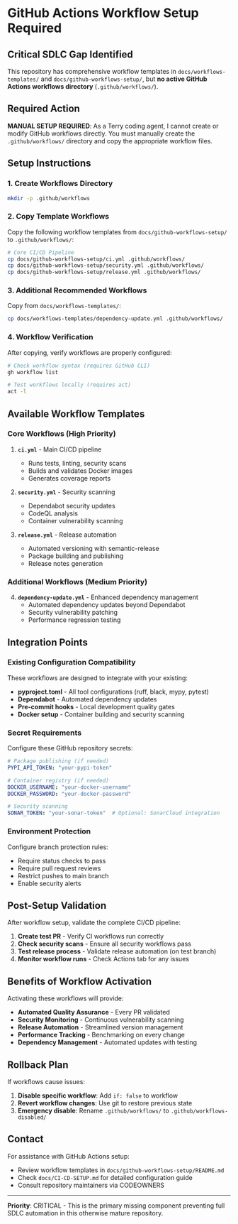 # GitHub Actions Workflow Setup Required

## Critical SDLC Gap Identified

This repository has comprehensive workflow templates in `docs/workflows-templates/` and `docs/github-workflows-setup/`, but **no active GitHub Actions workflows directory** (`.github/workflows/`).

## Required Action

**MANUAL SETUP REQUIRED**: As a Terry coding agent, I cannot create or modify GitHub workflows directly. You must manually create the `.github/workflows/` directory and copy the appropriate workflow files.

## Setup Instructions

### 1. Create Workflows Directory
```bash
mkdir -p .github/workflows
```

### 2. Copy Template Workflows

Copy the following workflow templates from `docs/github-workflows-setup/` to `.github/workflows/`:

```bash
# Core CI/CD Pipeline
cp docs/github-workflows-setup/ci.yml .github/workflows/
cp docs/github-workflows-setup/security.yml .github/workflows/  
cp docs/github-workflows-setup/release.yml .github/workflows/
```

### 3. Additional Recommended Workflows

Copy from `docs/workflows-templates/`:
```bash
cp docs/workflows-templates/dependency-update.yml .github/workflows/
```

### 4. Workflow Verification

After copying, verify workflows are properly configured:

```bash
# Check workflow syntax (requires GitHub CLI)
gh workflow list

# Test workflows locally (requires act)
act -l
```

## Available Workflow Templates

### Core Workflows (High Priority)

1. **`ci.yml`** - Main CI/CD pipeline
   - Runs tests, linting, security scans
   - Builds and validates Docker images
   - Generates coverage reports

2. **`security.yml`** - Security scanning
   - Dependabot security updates
   - CodeQL analysis
   - Container vulnerability scanning

3. **`release.yml`** - Release automation  
   - Automated versioning with semantic-release
   - Package building and publishing
   - Release notes generation

### Additional Workflows (Medium Priority)

4. **`dependency-update.yml`** - Enhanced dependency management
   - Automated dependency updates beyond Dependabot
   - Security vulnerability patching
   - Performance regression testing

## Integration Points

### Existing Configuration Compatibility

These workflows are designed to integrate with your existing:
- **pyproject.toml** - All tool configurations (ruff, black, mypy, pytest)
- **Dependabot** - Automated dependency updates 
- **Pre-commit hooks** - Local development quality gates
- **Docker setup** - Container building and security scanning

### Secret Requirements

Configure these GitHub repository secrets:

```yaml
# Package publishing (if needed)
PYPI_API_TOKEN: "your-pypi-token"

# Container registry (if needed)  
DOCKER_USERNAME: "your-docker-username"
DOCKER_PASSWORD: "your-docker-password"

# Security scanning
SONAR_TOKEN: "your-sonar-token"  # Optional: SonarCloud integration
```

### Environment Protection

Configure branch protection rules:
- Require status checks to pass
- Require pull request reviews
- Restrict pushes to main branch
- Enable security alerts

## Post-Setup Validation

After workflow setup, validate the complete CI/CD pipeline:

1. **Create test PR** - Verify CI workflows run correctly
2. **Check security scans** - Ensure all security workflows pass  
3. **Test release process** - Validate release automation (on test branch)
4. **Monitor workflow runs** - Check Actions tab for any issues

## Benefits of Workflow Activation

Activating these workflows will provide:

- **Automated Quality Assurance** - Every PR validated
- **Security Monitoring** - Continuous vulnerability scanning  
- **Release Automation** - Streamlined version management
- **Performance Tracking** - Benchmarking on every change
- **Dependency Management** - Automated updates with testing

## Rollback Plan

If workflows cause issues:

1. **Disable specific workflow**: Add `if: false` to workflow
2. **Revert workflow changes**: Use git to restore previous state
3. **Emergency disable**: Rename `.github/workflows/` to `.github/workflows-disabled/`

## Contact

For assistance with GitHub Actions setup:
- Review workflow templates in `docs/github-workflows-setup/README.md`
- Check `docs/CI-CD-SETUP.md` for detailed configuration guide
- Consult repository maintainers via CODEOWNERS

---

**Priority**: CRITICAL - This is the primary missing component preventing full SDLC automation in this otherwise mature repository.